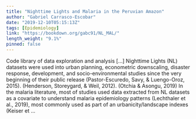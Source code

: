 ```yaml
---
title: "Nighttime Lights and Malaria in the Peruvian Amazon"
author: "Gabriel Carrasco-Escobar"
date: "2019-12-10T05:15:13Z"
tags: [Epidemiology]
link: "https://bookdown.org/gabc91/NL_MAL/"
length_weight: "9.1%"
pinned: false
---
```


Code library of data exploration and analysis [...] Nighttime Lights (NL) datasets were used into urban planning, econometric downscaling, disaster response, development, and socio-environmental studies since the very beginning of their public release (Pastor-Escuredo, Savy, & Luengo-Oroz, 2015). (Henderson, Storeygard, & Weil, 2012). (Otchia & Asongu, 2019) In the malaria literature, most of studies used data extracted from NL datasets as a covariate to understand malaria epidemiology patterns (Lechthaler et al., 2019), most commonly used as part of an urbanicity/landscape indexes (Keiser et  ...
